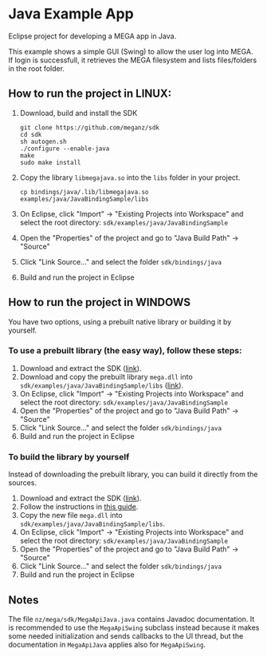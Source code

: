 # Java Example App

Eclipse project for developing a MEGA app in Java.

This example shows a simple GUI (Swing) to allow the user log into MEGA. If login is successfull, it retrieves the MEGA filesystem and lists files/folders in the root folder.

## How to run the project in LINUX:

1. Download, build and install the SDK

    ```
    git clone https://github.com/meganz/sdk
    cd sdk
    sh autogen.sh
    ./configure --enable-java
    make
    sudo make install
    ```

2. Copy the library `libmegajava.so` into the `libs` folder in your project.
    
    ```
    cp bindings/java/.lib/libmegajava.so examples/java/JavaBindingSample/libs
    ```
    
3. On Eclipse, click "Import" -> "Existing Projects into Workspace" and select the root directory: `sdk/examples/java/JavaBindingSample`
4. Open the "Properties" of the project and go to "Java Build Path" -> "Source"
5. Click "Link Source..." and select the folder `sdk/bindings/java`
6. Build and run the project in Eclipse

## How to run the project in WINDOWS

You have two options, using a prebuilt native library or building it by yourself.

### To use a prebuilt library (the easy way), follow these steps:

1. Download and extract the SDK ([link](https://github.com/meganz/sdk/archive/master.zip)).
2. Download and copy the prebuilt library `mega.dll` into `sdk/examples/java/JavaBindingSample/libs` ([link](https://mega.nz/#!jglhVaIL!XXqiSH883mDvyLAQ8f8dHBC9ivABGOUfYWDr1uX0Y8g)).
3. On Eclipse, click "Import" -> "Existing Projects into Workspace" and select the root directory: `sdk/examples/java/JavaBindingSample`
4. Open the "Properties" of the project and go to "Java Build Path" -> "Source"
5. Click "Link Source..." and select the folder `sdk/bindings/java`
6. Build and run the project in Eclipse

### To build the library by yourself

Instead of downloading the prebuilt library, you can build it directly from the sources.

1. Download and extract the SDK ([link](https://github.com/meganz/sdk/archive/master.zip)).
2. Follow the instructions in [this guide](https://github.com/meganz/sdk/bindings/java/vs2010/README.md).
3. Copy the new file `mega.dll` into `sdk/examples/java/JavaBindingSample/libs`.
4. On Eclipse, click "Import" -> "Existing Projects into Workspace" and select the root directory: `sdk/examples/java/JavaBindingSample`
5. Open the "Properties" of the project and go to "Java Build Path" -> "Source"
6. Click "Link Source..." and select the folder `sdk/bindings/java`
7. Build and run the project in Eclipse


## Notes

The file `nz/mega/sdk/MegaApiJava.java` contains Javadoc documentation. It is recommended to use the `MegaApiSwing` subclass instead because it makes some needed initialization and sends callbacks to the UI thread, but the documentation in `MegaApiJava` applies also for `MegaApiSwing`.
